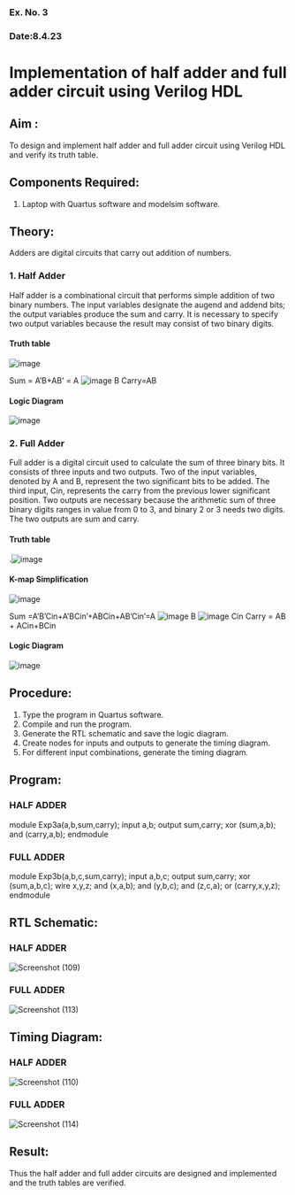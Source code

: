 ### Ex. No. 3
### Date:8.4.23
# Implementation of half adder and full adder circuit using Verilog HDL
## Aim :
To design and implement half adder and full adder circuit using Verilog HDL and verify its truth table.
## Components Required:
1.	Laptop with Quartus software and modelsim software.
## Theory:
Adders are digital circuits that carry out addition of numbers.
### 1.	Half Adder
Half adder is a combinational circuit that performs simple addition of two binary numbers. The input variables designate the augend and addend bits; the output variables produce the sum and carry. It is necessary to specify two output variables because the result may consist of two binary digits.
#### Truth table
 ![image](https://github.com/rvinifa/Adder/assets/133735746/469bd63c-0a45-4d7a-a68a-b68bb36c637a)

Sum = A’B+AB’ = A  ![image](https://github.com/rvinifa/Adder/assets/133735746/aac88cdf-2255-4bff-971b-a3657a2c19e3)
     B
Carry=AB
#### Logic Diagram
 ![image](https://github.com/rvinifa/Adder/assets/133735746/c65758e5-f597-4204-8ab1-41575bd0c3e3)

### 2.	Full Adder
Full adder is a digital circuit used to calculate the sum of three binary bits. It consists of three inputs and two outputs. Two of the input variables, denoted by A and B, represent the two significant bits to be added. The third input, Cin, represents the carry from the previous lower significant position. Two outputs are necessary because the arithmetic sum of three binary digits ranges in value from 0 to 3, and binary 2 or 3 needs two digits. The two outputs are sum and carry. 
#### Truth table
  .![image](https://github.com/rvinifa/Adder/assets/133735746/f8301e61-a457-4c1b-97fd-1adcb039df01)

#### K-map Simplification
 ![image](https://github.com/rvinifa/Adder/assets/133735746/03a38bcf-2642-4391-8424-7011b94e6002)

Sum =A’B’Cin+A’BCin’+ABCin+AB’Cin’=A ![image](https://github.com/rvinifa/Adder/assets/133735746/d522a34d-a1e9-4d96-9b19-3cbc259cb7e2)
 B ![image](https://github.com/rvinifa/Adder/assets/133735746/f52fbe53-60e0-4c19-b728-7efb11d08248)
 Cin
Carry = AB + ACin+BCin
#### Logic Diagram
 ![image](https://github.com/rvinifa/Adder/assets/133735746/982f8574-d184-49fa-a66a-4201ea48c58d)

## Procedure:
1.	Type the program in Quartus software.
2.	Compile and run the program.
3.	Generate the RTL schematic and save the logic diagram.
4.	Create nodes for inputs and outputs to generate the timing diagram.
5.	For different input combinations, generate the timing diagram.


## Program:
### HALF ADDER

module Exp3a(a,b,sum,carry);
input a,b;
output sum,carry;
xor (sum,a,b);
and (carry,a,b);
endmodule

### FULL ADDER

module Exp3b(a,b,c,sum,carry);
input a,b,c;
output sum,carry;
xor (sum,a,b,c);
wire x,y,z;
and (x,a,b);
and (y,b,c);
and (z,c,a);
or (carry,x,y,z);
endmodule


## RTL Schematic:
### HALF ADDER
![Screenshot (109)](https://github.com/Saravana-kumar369/Adder/assets/117925254/534ef671-a8db-48a8-9bc6-e1aaea2fbbb5)
### FULL ADDER
![Screenshot (113)](https://github.com/Saravana-kumar369/Adder/assets/117925254/e6da2976-6199-46d3-92f3-38e7f8f7c5d9)

## Timing Diagram:

### HALF ADDER
![Screenshot (110)](https://github.com/Saravana-kumar369/Adder/assets/117925254/bad6d768-efba-46a2-a8a8-375cebd72779)
### FULL ADDER
![Screenshot (114)](https://github.com/Saravana-kumar369/Adder/assets/117925254/093def7b-f2e7-465b-9e8a-7488c6d734f5)

## Result:
Thus the half adder and full adder circuits are designed and implemented and the truth tables are verified.
